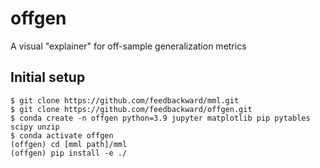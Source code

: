 # offgen
A visual "explainer" for off-sample generalization metrics

## Initial setup

```
$ git clone https://github.com/feedbackward/mml.git
$ git clone https://github.com/feedbackward/offgen.git
$ conda create -n offgen python=3.9 jupyter matplotlib pip pytables scipy unzip
$ conda activate offgen
(offgen) cd [mml path]/mml
(offgen) pip install -e ./
```
